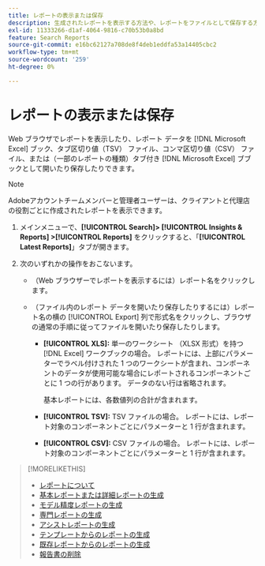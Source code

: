 ```yaml
---
title: レポートの表示または保存
description: 生成されたレポートを表示する方法や、レポートをファイルとして保存する方法について説明します。
exl-id: 11333266-d1af-4064-9816-c70b53b0a8bd
feature: Search Reports
source-git-commit: e16bc62127a708de8f4deb1eddfa53a14405cbc2
workflow-type: tm+mt
source-wordcount: '259'
ht-degree: 0%

---
```


# レポートの表示または保存

Web ブラウザでレポートを表示したり、レポート データを [!DNL Microsoft Excel] ブック、タブ区切り値（TSV） ファイル、コンマ区切り値（CSV） ファイル、または（一部のレポートの種類）タブ付き [!DNL Microsoft Excel] ブブックとして開いたり保存したりできます。

>[!NOTE]
>
>Adobeアカウントチームメンバーと管理者ユーザーは、クライアントと代理店の役割ごとに作成されたレポートを表示できます。

1. メインメニューで、**[!UICONTROL Search]> [!UICONTROL Insights & Reports] >[!UICONTROL Reports]** をクリックすると、「**[!UICONTROL Latest Reports]**」タブが開きます。

1. 次のいずれかの操作をおこないます。

   * （Web ブラウザーでレポートを表示するには）レポート名をクリックします。

   * （ファイル内のレポート データを開いたり保存したりするには）レポート名の横の [!UICONTROL Export] 列で形式名をクリックし、ブラウザの通常の手順に従ってファイルを開いたり保存したりします。

      * **[!UICONTROL XLS]:**   単一のワークシート （XLSX 形式）を持つ [!DNL Excel] ワークブックの場合。 レポートには、上部にパラメーターでラベル付けされた 1 つのワークシートが含まれ、コンポーネントのデータが使用可能な場合にレポートされるコンポーネントごとに 1 つの行があります。 データのない行は省略されます。

        基本レポートには、各数値列の合計が含まれます。

      * **[!UICONTROL TSV]:** TSV ファイルの場合。 レポートには、レポート対象のコンポーネントごとにパラメーターと 1 行が含まれます。

      * **[!UICONTROL CSV]:**   CSV ファイルの場合。 レポートには、レポート対象のコンポーネントごとにパラメーターと 1 行が含まれます。

>[!MORELIKETHIS]
>
>* [ レポートについて ](/help/search-social-commerce/reports/report-about.md)
>* [ 基本レポートまたは詳細レポートの生成 ](/help/search-social-commerce/reports/management/basic-advanced/basic-advanced-report-generate.md)
>* [ モデル精度レポートの生成 ](/help/search-social-commerce/reports/management/model-accuracy/model-accuracy-report-generate.md)
>* [ 専門レポートの生成 ](/help/search-social-commerce/reports/management/specialty/specialty-report-generate.md)
>* [ アシストレポートの生成 ](/help/search-social-commerce/reports/management/assist/assist-report-generate.md)
>* [ テンプレートからのレポートの生成 ](/help/search-social-commerce/reports/management/report-generate-from-template.md)
>* [ 既存レポートからのレポートの生成 ](/help/search-social-commerce/reports/management/report-generate-from-existing.md)
>* [ 報告書の削除 ](/help/search-social-commerce/reports/management/report-delete.md)
